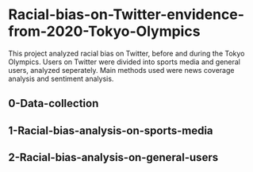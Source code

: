 # Racial-bias-on-Twitter-envidence-from-2020-Tokyo-Olympics
This project analyzed racial bias on Twitter, before and during the Tokyo Olympics. Users on Twitter were divided into sports media and general users, analyzed seperately. Main methods used were news coverage analysis and sentiment analysis.

## 0-Data-collection

## 1-Racial-bias-analysis-on-sports-media

## 2-Racial-bias-analysis-on-general-users
